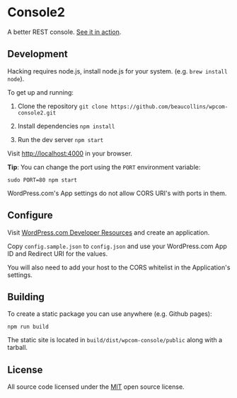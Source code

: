 # Console2

A better REST console. [See it in action][].

[See it in action]: http://automattic.github.io/rest-api-console2/

## Development

Hacking requires node.js, install node.js for your system. (e.g. `brew install node`).

To get up and running:

1. Clone the repository
    `git clone https://github.com/beaucollins/wpcom-console2.git`

2. Install dependencies
    `npm install`

3. Run the dev server
    `npm start`

Visit [http://localhost:4000](http://localhost:4000) in your browser.

**Tip**: You can change the port using the `PORT` environment variable:

    sudo PORT=80 npm start

WordPress.com's App settings do not allow CORS URI's with ports in them.

## Configure

Visit [WordPress.com Developer Resources][wpcomdev] and create an application.

Copy `config.sample.json` to `config.json` and use your WordPress.com App ID and Redirect URI for the values.

You will also need to add your host to the CORS whitelist in the Application's settings.

[wpcomdev]: https://developer.wordpress.com/

## Building

To create a static package you can use anywhere (e.g. Github pages):

    npm run build

The static site is located in `build/dist/wpcom-console/public` along with a tarball.


## License

All source code licensed under the [MIT](./LICENSE) open source license.